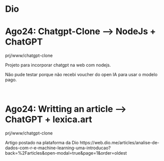 # Dio
<h1>Ago24: Chatgpt-Clone --> NodeJs + ChatGPT</h1>
<p>prj/www/chatgpt-clone</p>
<p>Projeto para incorporar chatgpt na web com nodejs.</p>
<p>Não pude testar porque não recebi voucher do open IA para usar o modelo pago.</p>
<br>
<h1>Ago24: Writting an article --> ChatGPT + lexica.art</h1>
<p>prj/www/chatgpt-clone</p>
<p>Artigo postado na plataforma da Dio  https://web.dio.me/articles/analise-de-dados-com-r-e-machine-learning-uma-introducao?back=%2Farticles&open-modal=true&page=1&order=oldest </p>
